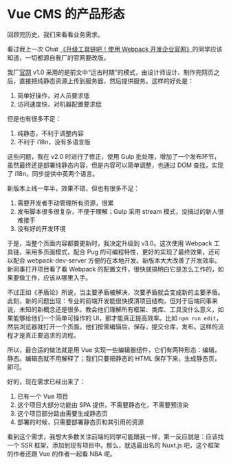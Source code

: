 Vue CMS 的产品形态
========

回顾完历史，我们来看看业务需求。

看过我上一次 Chat [《升级工具链吧！使用 Webpack 开发企业官网》](https://gitbook.cn/gitchat/activity/5cf7ee6b7388a119e2a74d02)的同学应该知道，一切都源自我厂的官网要改版。

我厂[官网](https://openresty.com.cn/) v1.0 采用的是前文中“远古时期”的模式，由设计师设计、制作完网页之后，直接把纯静态资源上传到服务器，然后提供服务。这样的好处是：

1. 简单好操作，对人员要求低
2. 访问速度快，对机器配置要求低

但是也有很多不足：

1. 纯静态，不利于调整内容
2. 不利于 i18n，没有多语言版

这些问题，我在 v2.0 时进行了修正，使用 Gulp 批处理，增加了一个发布环节，虽然最终还是部署纯静态内容，但是内容可以简单调整，也通过 DOM 查找，实现了 i18n，同步提供中英两个语言。

新版本上线一年半，效果不错，但也有很多不足：

1. 需要开发者手动管理所有资源，很累
2. 发布脚本很多很复杂，不便于理解；Gulp 采用 stream 模式，没搞过的新人很难接手
3. 没有好的开发环境

于是，当整个页面内容都要更新时，我决定升级到 v3.0。这次使用 Webpack 工具链，采用多页面模式，配合 Pug 的可编程特性，更好的实现了最终效果，还可以配合 webpack-dev-server 方便的在本地开发。新版本大大改善了开发效率。新同事打开项目看了看 Webpack 的配置文件，很快就搞明白它是怎么工作的，如果要做工作，应该从哪里入手。

不过正如《矛盾论》所说，当主要矛盾被解决，次要矛盾就会变成新的主要矛盾。此刻，新的问题出现：专业的前端开发能很快摸清项目结构，但对于后端同事来说，未知的新概念还是很多。教会他们理解所有框架、类库、工具没什么意义，如果能够给他们一个简单可操作的 UI，那才能真正提高效率。比如 `npm run edit`，然后浏览器就打开一个页面。他们按需编辑后，保存，提交仓库，发布。这样的流程才是真正要追求的流程。

所以，最合适的做法就是用 Vue 实现一些编辑器组件，它们有两种形态：编辑，静态。编辑态就不用解释了；我们只要把静态的 HTML 保存下来，生成静态页，即可。

好的，现在需求已经出来了：

1. 已有一个 Vue 项目
2. 这个项目大部分功能由 SPA 提供，不需要静态化，不需要预渲染
3. 这个项目部分路由需要生成静态页
4. 部署的时候，只需要部署静态页和其引用的资源

看到这个需求，我想大多数关注前端的同学可能跟我一样，第一反应就是：应该找一个 SSR 框架，添加到现有项目中。那么，就选最出名的 Nuxt.js 吧，这个框架的作者还跟 Vue 的作者一起看 NBA 呢。
